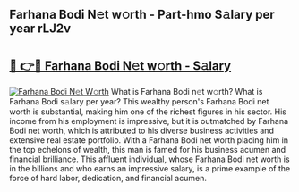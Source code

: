 ## Farhana Bodi N𝚎t w𝚘rth - Part-hmo S𝚊lary per year rLJ2v

# <h2><a href="http://gc1aby9.nevu.top/?p=Farhana+Bodi">🔗 👉🔴 Farhana Bodi N𝚎t w𝚘rth - S𝚊lary</a></h2>

[![Farhana Bodi N𝚎t W𝚘rth](https://i.imgur.com/Oavwk0R.jpeg)](http://gc1aby9.nevu.top/?p=Farhana+Bodi)
What is Farhana Bodi n𝚎t w𝚘rth? What is Farhana Bodi s𝚊lary per year?
This wealthy person's Farhana Bodi net worth is substantial, making him one of the richest figures in his sector. His income from his employment is impressive, but it is outmatched by Farhana Bodi net worth, which is attributed to his diverse business activities and extensive real estate portfolio. With a Farhana Bodi net worth placing him in the top echelons of wealth, this man is famed for his business acumen and financial brilliance. This affluent individual, whose Farhana Bodi net worth is in the billions and who earns an impressive salary, is a prime example of the force of hard labor, dedication, and financial acumen.
